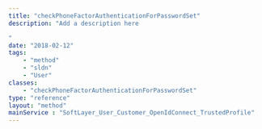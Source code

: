 ```yaml
---
title: "checkPhoneFactorAuthenticationForPasswordSet"
description: "Add a description here 

"
date: "2018-02-12"
tags:
    - "method"
    - "sldn"
    - "User"
classes:
    - "checkPhoneFactorAuthenticationForPasswordSet"
type: "reference"
layout: "method"
mainService : "SoftLayer_User_Customer_OpenIdConnect_TrustedProfile"
---
```

